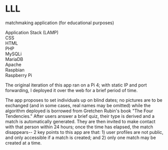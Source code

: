 # LLL
matchmaking application
(for educational purposes)

Application Stack (LAMP)<br>
CSS<br>
HTML<br>
PHP<br>
MySQLi<br>
MariaDB<br>
Apache<br>
Raspbian<br>
Raspberry Pi<br>

The original iteration of this app ran on a Pi 4; with static IP 
and port forwarding, I deployed it over the web for a brief period 
of time. 

The app proposes to set individuals up on blind dates; no pictures 
are to be exchanged (and in some cases, real names may be omitted)
while the algorithm deployed is borrowed from Gretchen Rubin's book
"The Four Tendencies." After users answer a brief quiz, their type 
is derived and a match is automatically generated. They are then 
invited to make contact with that person within 24 hours; once the
time has elapsed, the match disappears-- 2 key points to this app
are that: 1) user profiles are not public, and only accessible if a 
match is created; and 2) only one match may be created at a time.
